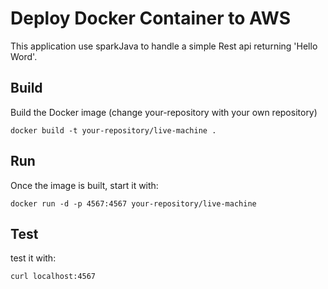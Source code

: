 # Deploy Docker Container to AWS

This application use sparkJava to handle a simple Rest api returning 'Hello Word'.

## Build
Build the Docker image (change your-repository with your own repository)

    docker build -t your-repository/live-machine .

## Run 
Once the image is built, start it with:

    docker run -d -p 4567:4567 your-repository/live-machine

## Test
test it with:

    curl localhost:4567